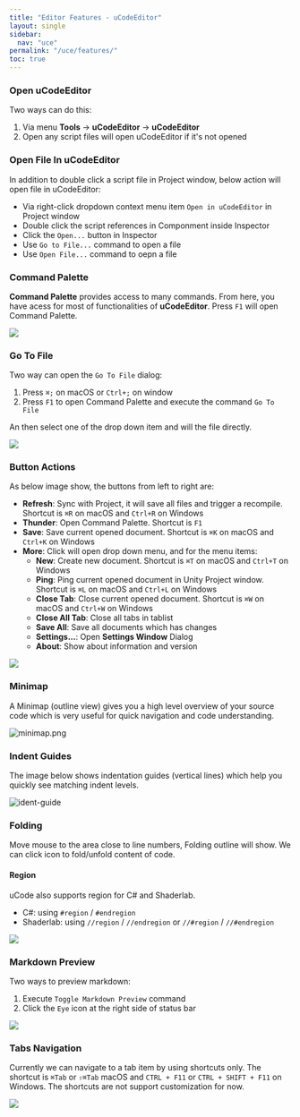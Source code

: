 ```yaml
---
title: "Editor Features - uCodeEditor"
layout: single
sidebar:
  nav: "uce"
permalink: "/uce/features/"
toc: true
---
```


### Open uCodeEditor

Two ways can do this:

1. Via menu __Tools__ -> __uCodeEditor__ -> __uCodeEditor__
2. Open any script files will open uCodeEditor if it's not opened

### Open File In uCodeEditor

In addition to double click a script file in Project window, below action will open file in uCodeEditor:

* Via right-click dropdown context menu item `Open in uCodeEditor` in Project window
* Double click the script references in Componment inside Inspector
* Click the `Open...` button in Inspector 
* Use `Go to File...` command to open a file
* Use `Open File...` command to oepn a file

### Command Palette

**Command Palette** provides access to many commands. From here, you have acess for most of functionalities of __uCodeEditor__. Press `F1` will open Command Palette.

![](/assets/images/uce/commands-.png)

### Go To File

Two way can open the `Go To File` dialog:

1. Press `⌘;` on macOS or `Ctrl+;` on window
2. Press `F1` to open Command Palette and execute the command `Go To File`

An then select one of the drop down item and will the file directly. 

![](/assets/images/uce/gotofile.png)

### Button Actions

As below image show, the buttons from left to right are:

- __Refresh__: Sync with Project, it will save all files and trigger a recompile. Shortcut is `⌘R` on macOS and `Ctrl+R` on Windows
- __Thunder__: Open Command Palette. Shortcut is `F1`
- __Save__: Save current opened document. Shortcut is `⌘K` on macOS and `Ctrl+K` on Windows
- __More__: Click will open drop down menu, and for the menu items:
  - __New__: Create new document. Shortcut is `⌘T` on macOS and `Ctrl+T` on Windows
  - __Ping__: Ping current opened document in Unity Project window. Shortcut is `⌘L` on macOS and `Ctrl+L` on Windows
  - __Close Tab__: Close current opened document. Shortcut is `⌘W` on macOS and `Ctrl+W` on Windows
  - __Close All Tab__: Close all tabs in tablist
  - __Save All__: Save all documents which has changes
  - __Settings...__: Open __Settings Window__ Dialog
  - __About__: Show about information and version

![](/assets/images/uce/more.png)

### Minimap

A Minimap (outline view) gives you a high level overview of your source code which is very useful for quick navigation and code understanding.

![minimap.png](/assets/images/uce/minimap.png)

### Indent Guides

The image below shows indentation guides (vertical lines) which help you quickly see matching indent levels.

![ident-guide](/assets/images/uce/ident-guide.png)

### Folding

Move mouse to the area close to line numbers, Folding outline will show. We can click icon to fold/unfold content of code.

#### Region

uCode also supports region for C# and Shaderlab.

- C#: using `#region` / `#endregion`
- Shaderlab: using `//region` / `//endregion` or `//#region` / `//#endregion`

![](/assets/images/uce/folding.png)

### Markdown Preview

Two ways to preview markdown: 

1. Execute `Toggle Markdown Preview` command
2. Click the `Eye` icon at the right side of status bar

![](/assets/images/uce/markdown_preview.jpg)

### Tabs Navigation

Currently we can navigate to a tab item by using shortcuts only. The shortcut is `⌘Tab` or `⇧⌘Tab` macOS and `CTRL + F11` or `CTRL + SHIFT + F11` on Windows. The shortcuts are not support customization for now.

![](/assets/images/uce/tabNavigation.jpg)